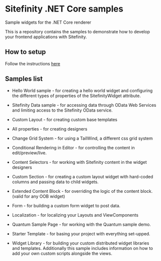 # Sitefinity .NET Core samples
Sample widgets for the .NET Core renderer

This is a repository contains the samples to demonstrate how to develop your frontend applications with Sitefinity.

## How to setup
Follow the instructions [here](https://www.progress.com/documentation/sitefinity-cms/setup-the-asp.net-core-renderer)

## Samples list
* Hello World sample - for creating a hello world widget and configuring the different types of properties of the SitefinityWidget attribute.

* Sitefinity Data sample - for accessing data through OData Web Services and limiting access to the Sitefinity OData service.
* Custom Layout - for creating custom base templates
* All properties - for creating designers
* Change Grid System - for using a TailWind, a different css grid system
* Conditional Rendering in Editor - for controlling the content in edit/preview/live.
* Content Selectors - for working with Sitefinity content in the widget designers
* Custom Section - for creating a custom layout widget with hard-coded columns and passing data to child widgets.
* Extended Content Block - for overriding the logic of the content block. (valid for any OOB widget)
* Form - for building a custom form widget to post data.
* Localization - for localizing your Layouts and ViewComponents
* Quantum Sample Page - for working with the Quantum sample demo.
* Starter Template - for basing your project with everything set-upped.
* Widget Library - for building your custom distributed widget libraries and templates. Additionally this sample includes information on how to add your own custom scripts alongside the views.